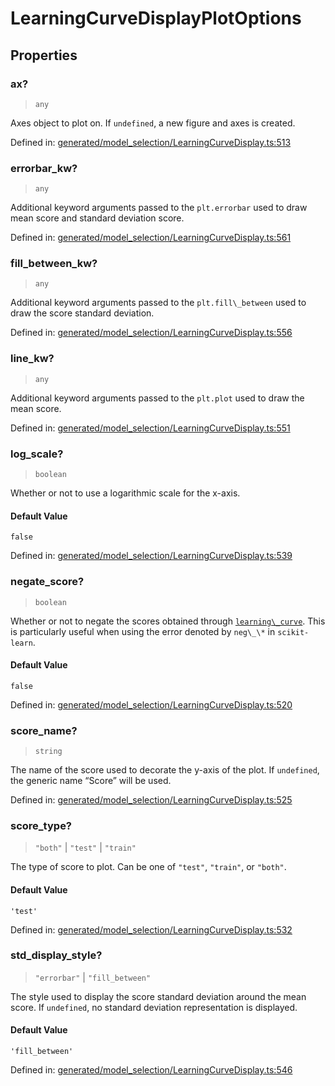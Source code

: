 # LearningCurveDisplayPlotOptions

## Properties

### ax?

> `any`

Axes object to plot on. If `undefined`, a new figure and axes is created.

Defined in:  [generated/model\_selection/LearningCurveDisplay.ts:513](https://github.com/transitive-bullshit/scikit-learn-ts/blob/122b3c0/packages/sklearn/src/generated/model_selection/LearningCurveDisplay.ts#L513)

### errorbar\_kw?

> `any`

Additional keyword arguments passed to the `plt.errorbar` used to draw mean score and standard deviation score.

Defined in:  [generated/model\_selection/LearningCurveDisplay.ts:561](https://github.com/transitive-bullshit/scikit-learn-ts/blob/122b3c0/packages/sklearn/src/generated/model_selection/LearningCurveDisplay.ts#L561)

### fill\_between\_kw?

> `any`

Additional keyword arguments passed to the `plt.fill\_between` used to draw the score standard deviation.

Defined in:  [generated/model\_selection/LearningCurveDisplay.ts:556](https://github.com/transitive-bullshit/scikit-learn-ts/blob/122b3c0/packages/sklearn/src/generated/model_selection/LearningCurveDisplay.ts#L556)

### line\_kw?

> `any`

Additional keyword arguments passed to the `plt.plot` used to draw the mean score.

Defined in:  [generated/model\_selection/LearningCurveDisplay.ts:551](https://github.com/transitive-bullshit/scikit-learn-ts/blob/122b3c0/packages/sklearn/src/generated/model_selection/LearningCurveDisplay.ts#L551)

### log\_scale?

> `boolean`

Whether or not to use a logarithmic scale for the x-axis.

#### Default Value

`false`

Defined in:  [generated/model\_selection/LearningCurveDisplay.ts:539](https://github.com/transitive-bullshit/scikit-learn-ts/blob/122b3c0/packages/sklearn/src/generated/model_selection/LearningCurveDisplay.ts#L539)

### negate\_score?

> `boolean`

Whether or not to negate the scores obtained through [`learning\_curve`](sklearn.model_selection.learning_curve.html#sklearn.model_selection.learning_curve "sklearn.model_selection.learning_curve"). This is particularly useful when using the error denoted by `neg\_\*` in `scikit-learn`.

#### Default Value

`false`

Defined in:  [generated/model\_selection/LearningCurveDisplay.ts:520](https://github.com/transitive-bullshit/scikit-learn-ts/blob/122b3c0/packages/sklearn/src/generated/model_selection/LearningCurveDisplay.ts#L520)

### score\_name?

> `string`

The name of the score used to decorate the y-axis of the plot. If `undefined`, the generic name “Score” will be used.

Defined in:  [generated/model\_selection/LearningCurveDisplay.ts:525](https://github.com/transitive-bullshit/scikit-learn-ts/blob/122b3c0/packages/sklearn/src/generated/model_selection/LearningCurveDisplay.ts#L525)

### score\_type?

> `"both"` \| `"test"` \| `"train"`

The type of score to plot. Can be one of `"test"`, `"train"`, or `"both"`.

#### Default Value

`'test'`

Defined in:  [generated/model\_selection/LearningCurveDisplay.ts:532](https://github.com/transitive-bullshit/scikit-learn-ts/blob/122b3c0/packages/sklearn/src/generated/model_selection/LearningCurveDisplay.ts#L532)

### std\_display\_style?

> `"errorbar"` \| `"fill_between"`

The style used to display the score standard deviation around the mean score. If `undefined`, no standard deviation representation is displayed.

#### Default Value

`'fill_between'`

Defined in:  [generated/model\_selection/LearningCurveDisplay.ts:546](https://github.com/transitive-bullshit/scikit-learn-ts/blob/122b3c0/packages/sklearn/src/generated/model_selection/LearningCurveDisplay.ts#L546)
